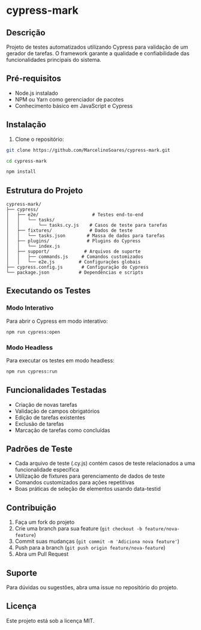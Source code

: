 # cypress-mark

## Descrição
Projeto de testes automatizados utilizando Cypress para validação de um gerador de tarefas. O framework garante a qualidade e confiabilidade das funcionalidades principais do sistema.

## Pré-requisitos
- Node.js instalado
- NPM ou Yarn como gerenciador de pacotes
- Conhecimento básico em JavaScript e Cypress

## Instalação
1. Clone o repositório:
```bash
git clone https://github.com/MarcelinoSoares/cypress-mark.git
```

```bash
cd cypress-mark
```

```bash
npm install
```

## Estrutura do Projeto
```plaintext
cypress-mark/
├── cypress/
│   ├── e2e/                    # Testes end-to-end
│   │   └── tasks/             
│   │       └── tasks.cy.js    # Casos de teste para tarefas
│   ├── fixtures/              # Dados de teste
│   │   └── tasks.json        # Massa de dados para tarefas
│   ├── plugins/              # Plugins do Cypress
│   │   └── index.js
│   ├── support/             # Arquivos de suporte
│   │   ├── commands.js     # Comandos customizados
│   │   └── e2e.js         # Configurações globais
├── cypress.config.js       # Configuração do Cypress
└── package.json           # Dependências e scripts
```

## Executando os Testes

### Modo Interativo
Para abrir o Cypress em modo interativo:
```bash
npm run cypress:open
```

### Modo Headless
Para executar os testes em modo headless:
```bash
npm run cypress:run
```

## Funcionalidades Testadas
- Criação de novas tarefas
- Validação de campos obrigatórios
- Edição de tarefas existentes
- Exclusão de tarefas
- Marcação de tarefas como concluídas

## Padrões de Teste
- Cada arquivo de teste (.cy.js) contém casos de teste relacionados a uma funcionalidade específica
- Utilização de fixtures para gerenciamento de dados de teste
- Comandos customizados para ações repetitivas
- Boas práticas de seleção de elementos usando data-testid

## Contribuição
1. Faça um fork do projeto
2. Crie uma branch para sua feature (`git checkout -b feature/nova-feature`)
3. Commit suas mudanças (`git commit -m 'Adiciona nova feature'`)
4. Push para a branch (`git push origin feature/nova-feature`)
5. Abra um Pull Request

## Suporte
Para dúvidas ou sugestões, abra uma issue no repositório do projeto.

## Licença
Este projeto está sob a licença MIT.
